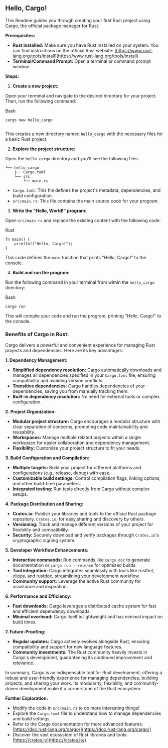 
##   Hello, Cargo!

This Readme guides you through creating your first Rust project using Cargo, the official package manager for Rust.

**Prerequisites:**

-   **Rust installed:**  Make sure you have Rust installed on your system. You can find instructions on the official Rust website:  [https://www.rust-lang.org/tools/install](https://www.rust-lang.org/tools/install)
-   **Terminal/Command Prompt:**  Open a terminal or command prompt window.

**Steps:**

1.  **Create a new project:**

Open your terminal and navigate to the desired directory for your project. Then, run the following command:

Bash

```
cargo new hello_cargo

```
```

```
This creates a new directory named `hello_cargo` with the necessary files for a basic Rust project.

2.  **Explore the project structure:**

Open the `hello_cargo` directory and you'll see the following files:
```
└── hello_cargo
    ├── Cargo.toml
    └── src
        └── main.rs
```

-   `Cargo.toml`: This file defines the project's metadata, dependencies, and build configuration.
-   `src/main.rs`: This file contains the main source code for your program.

3.  **Write the "Hello, World!" program:**

Open `src/main.rs` and replace the existing content with the following code:

Rust

```
fn main() {
    println!("Hello, Cargo!");
}

```

This code defines the `main` function that prints "Hello, Cargo!" to the console.

4.  **Build and run the program:**

Run the following command in your terminal from within the `hello_cargo` directory:

Bash

```
cargo run

```

This will compile your code and run the program, printing "Hello, Cargo!" to the console.

### Benefits of Cargo in Rust:

Cargo delivers a powerful and convenient experience for managing Rust projects and dependencies. Here are its key advantages:

**1. Dependency Management:**

-   **Simplified dependency resolution:**  Cargo automatically downloads and manages all dependencies specified in your  `Cargo.toml`  file, ensuring compatibility and avoiding version conflicts.
-   **Transitive dependencies:**  Cargo handles dependencies of your dependencies, saving you from manually tracking them.
-   **Built-in dependency resolution:**  No need for external tools or complex configuration.

**2. Project Organization:**

-   **Modular project structure:**  Cargo encourages a modular structure with clear separation of concerns, promoting code maintainability and reusability.
-   **Workspaces:**  Manage multiple related projects within a single workspace for easier collaboration and dependency management.
-   **Flexibility:**  Customize your project structure to fit your needs.

**3. Build Configuration and Compilation:**

-   **Multiple targets:**  Build your project for different platforms and configurations (e.g., release, debug) with ease.
-   **Customizable build settings:**  Control compilation flags, linking options, and other build-time parameters.
-   **Integrated testing:**  Run tests directly from Cargo without complex setups.

**4. Package Distribution and Sharing:**

-   **Crates.io:**  Publish your libraries and tools to the official Rust package repository,  `Crates.io`, for easy sharing and discovery by others.
-   **Versioning:**  Track and manage different versions of your project for flexibility and compatibility.
-   **Security:**  Securely download and verify packages through  `Crates.io`'s cryptographic signing system.

**5. Developer Workflow Enhancements:**

-   **Interactive commands:**  Run commands like  `cargo doc`  to generate documentation or  `cargo run --release`  for optimized builds.
-   **Tool integration:**  Cargo integrates seamlessly with tools like rustfmt, clippy, and rustdoc, streamlining your development workflow.
-   **Community support:**  Leverage the active Rust community for assistance and inspiration.

**6. Performance and Efficiency:**

-   **Fast downloads:**  Cargo leverages a distributed cache system for fast and efficient dependency downloads.
-   **Minimal overhead:**  Cargo itself is lightweight and has minimal impact on build times.

**7. Future-Proofing:**

-   **Regular updates:**  Cargo actively evolves alongside Rust, ensuring compatibility and support for new language features.
-   **Community investments:**  The Rust community heavily invests in Cargo's development, guaranteeing its continued improvement and relevance.

In summary, Cargo is an indispensable tool for Rust development, offering a robust and user-friendly experience for managing dependencies, building projects, and sharing your work. Its modularity, flexibility, and community-driven development make it a cornerstone of the Rust ecosystem.

**Further Exploration:**

-   Modify the code in  `src/main.rs`  to do more interesting things!
-   Explore the  `Cargo.toml`  file to understand how to manage dependencies and build settings.
-   Refer to the Cargo documentation for more advanced features:  [https://doc.rust-lang.org/cargo/](https://doc.rust-lang.org/cargo/)
-   Discover the vast ecosystem of Rust libraries and tools:  [https://crates.io](https://crates.io/)
